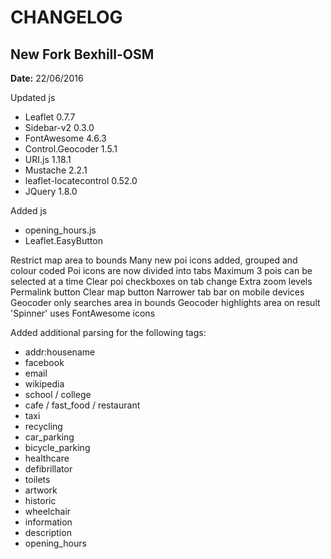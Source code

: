 # CHANGELOG

## New Fork Bexhill-OSM

**Date:** 22/06/2016

Updated js
 - Leaflet 0.7.7
 - Sidebar-v2 0.3.0
 - FontAwesome 4.6.3
 - Control.Geocoder 1.5.1
 - URI.js 1.18.1
 - Mustache 2.2.1
 - leaflet-locatecontrol 0.52.0
 - JQuery 1.8.0

Added js
 - opening_hours.js
 - Leaflet.EasyButton

Restrict map area to bounds
Many new poi icons added, grouped and colour coded
Poi icons are now divided into tabs
Maximum 3 pois can be selected at a time
Clear poi checkboxes on tab change
Extra zoom levels
Permalink button
Clear map button
Narrower tab bar on mobile devices
Geocoder only searches area in bounds
Geocoder highlights area on result
'Spinner' uses FontAwesome icons

Added additional parsing for the following tags:
 - addr:housename
 - facebook
 - email
 - wikipedia
 - school / college
 - cafe / fast_food / restaurant
 - taxi
 - recycling
 - car_parking
 - bicycle_parking
 - healthcare
 - defibrillator
 - toilets
 - artwork
 - historic
 - wheelchair
 - information
 - description
 - opening_hours